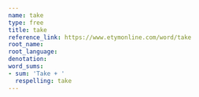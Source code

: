 ```yaml
---
name: take
type: free
title: take
reference_link: https://www.etymonline.com/word/take
root_name: 
root_language: 
denotation: 
word_sums:
- sum: 'Take + '
  respelling: take
---
```

